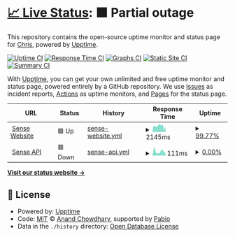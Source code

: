 # [📈 Live Status](https://demo.upptime.js.org): <!--live status--> **🟧 Partial outage**

This repository contains the open-source uptime monitor and status page for [Chris](inspiredprogrammer.com), powered by [Upptime](https://github.com/upptime/upptime).

[![Uptime CI](https://github.com/ChristianLutzCL/sense-upptime/workflows/Uptime%20CI/badge.svg)](https://github.com/ChristianLutzCL/sense-upptime/actions?query=workflow%3A%22Uptime+CI%22)
[![Response Time CI](https://github.com/ChristianLutzCL/sense-upptime/workflows/Response%20Time%20CI/badge.svg)](https://github.com/ChristianLutzCL/sense-upptime/actions?query=workflow%3A%22Response+Time+CI%22)
[![Graphs CI](https://github.com/ChristianLutzCL/sense-upptime/workflows/Graphs%20CI/badge.svg)](https://github.com/ChristianLutzCL/sense-upptime/actions?query=workflow%3A%22Graphs+CI%22)
[![Static Site CI](https://github.com/ChristianLutzCL/sense-upptime/workflows/Static%20Site%20CI/badge.svg)](https://github.com/ChristianLutzCL/sense-upptime/actions?query=workflow%3A%22Static+Site+CI%22)
[![Summary CI](https://github.com/ChristianLutzCL/sense-upptime/workflows/Summary%20CI/badge.svg)](https://github.com/ChristianLutzCL/sense-upptime/actions?query=workflow%3A%22Summary+CI%22)

With [Upptime](https://upptime.js.org), you can get your own unlimited and free uptime monitor and status page, powered entirely by a GitHub repository. We use [Issues](https://github.com/ChristianLutzCL/sense-upptime/issues) as incident reports, [Actions](https://github.com/ChristianLutzCL/sense-upptime/actions) as uptime monitors, and [Pages](https://demo.upptime.js.org) for the status page.

<!--start: status pages-->
<!-- This summary is generated by Upptime (https://github.com/upptime/upptime) -->
<!-- Do not edit this manually, your changes will be overwritten -->
<!-- prettier-ignore -->
| URL | Status | History | Response Time | Uptime |
| --- | ------ | ------- | ------------- | ------ |
| <img alt="" src="https://icons.duckduckgo.com/ip3/www.sensefeedback.com.ico" height="13"> [Sense Website](https://www.sensefeedback.com) | 🟩 Up | [sense-website.yml](https://github.com/ChristianLutzCL/sense-upptime/commits/HEAD/history/sense-website.yml) | <details><summary><img alt="Response time graph" src="./graphs/sense-website/response-time-week.png" height="20"> 2145ms</summary><br><a href="https://status.sensefeedback.com/history/sense-website"><img alt="Response time 901" src="https://img.shields.io/endpoint?url=https%3A%2F%2Fraw.githubusercontent.com%2FChristianLutzCL%2Fsense-upptime%2FHEAD%2Fapi%2Fsense-website%2Fresponse-time.json"></a><br><a href="https://status.sensefeedback.com/history/sense-website"><img alt="24-hour response time 5740" src="https://img.shields.io/endpoint?url=https%3A%2F%2Fraw.githubusercontent.com%2FChristianLutzCL%2Fsense-upptime%2FHEAD%2Fapi%2Fsense-website%2Fresponse-time-day.json"></a><br><a href="https://status.sensefeedback.com/history/sense-website"><img alt="7-day response time 2145" src="https://img.shields.io/endpoint?url=https%3A%2F%2Fraw.githubusercontent.com%2FChristianLutzCL%2Fsense-upptime%2FHEAD%2Fapi%2Fsense-website%2Fresponse-time-week.json"></a><br><a href="https://status.sensefeedback.com/history/sense-website"><img alt="30-day response time 1190" src="https://img.shields.io/endpoint?url=https%3A%2F%2Fraw.githubusercontent.com%2FChristianLutzCL%2Fsense-upptime%2FHEAD%2Fapi%2Fsense-website%2Fresponse-time-month.json"></a><br><a href="https://status.sensefeedback.com/history/sense-website"><img alt="1-year response time 901" src="https://img.shields.io/endpoint?url=https%3A%2F%2Fraw.githubusercontent.com%2FChristianLutzCL%2Fsense-upptime%2FHEAD%2Fapi%2Fsense-website%2Fresponse-time-year.json"></a></details> | <details><summary><a href="https://status.sensefeedback.com/history/sense-website">99.77%</a></summary><a href="https://status.sensefeedback.com/history/sense-website"><img alt="All-time uptime 98.41%" src="https://img.shields.io/endpoint?url=https%3A%2F%2Fraw.githubusercontent.com%2FChristianLutzCL%2Fsense-upptime%2FHEAD%2Fapi%2Fsense-website%2Fuptime.json"></a><br><a href="https://status.sensefeedback.com/history/sense-website"><img alt="24-hour uptime 98.39%" src="https://img.shields.io/endpoint?url=https%3A%2F%2Fraw.githubusercontent.com%2FChristianLutzCL%2Fsense-upptime%2FHEAD%2Fapi%2Fsense-website%2Fuptime-day.json"></a><br><a href="https://status.sensefeedback.com/history/sense-website"><img alt="7-day uptime 99.77%" src="https://img.shields.io/endpoint?url=https%3A%2F%2Fraw.githubusercontent.com%2FChristianLutzCL%2Fsense-upptime%2FHEAD%2Fapi%2Fsense-website%2Fuptime-week.json"></a><br><a href="https://status.sensefeedback.com/history/sense-website"><img alt="30-day uptime 99.95%" src="https://img.shields.io/endpoint?url=https%3A%2F%2Fraw.githubusercontent.com%2FChristianLutzCL%2Fsense-upptime%2FHEAD%2Fapi%2Fsense-website%2Fuptime-month.json"></a><br><a href="https://status.sensefeedback.com/history/sense-website"><img alt="1-year uptime 98.41%" src="https://img.shields.io/endpoint?url=https%3A%2F%2Fraw.githubusercontent.com%2FChristianLutzCL%2Fsense-upptime%2FHEAD%2Fapi%2Fsense-website%2Fuptime-year.json"></a></details>
| <img alt="" src="https://icons.duckduckgo.com/ip3/api.sensefeedback.com.ico" height="13"> [Sense API](https://api.sensefeedback.com) | 🟥 Down | [sense-api.yml](https://github.com/ChristianLutzCL/sense-upptime/commits/HEAD/history/sense-api.yml) | <details><summary><img alt="Response time graph" src="./graphs/sense-api/response-time-week.png" height="20"> 111ms</summary><br><a href="https://status.sensefeedback.com/history/sense-api"><img alt="Response time 277" src="https://img.shields.io/endpoint?url=https%3A%2F%2Fraw.githubusercontent.com%2FChristianLutzCL%2Fsense-upptime%2FHEAD%2Fapi%2Fsense-api%2Fresponse-time.json"></a><br><a href="https://status.sensefeedback.com/history/sense-api"><img alt="24-hour response time 57" src="https://img.shields.io/endpoint?url=https%3A%2F%2Fraw.githubusercontent.com%2FChristianLutzCL%2Fsense-upptime%2FHEAD%2Fapi%2Fsense-api%2Fresponse-time-day.json"></a><br><a href="https://status.sensefeedback.com/history/sense-api"><img alt="7-day response time 111" src="https://img.shields.io/endpoint?url=https%3A%2F%2Fraw.githubusercontent.com%2FChristianLutzCL%2Fsense-upptime%2FHEAD%2Fapi%2Fsense-api%2Fresponse-time-week.json"></a><br><a href="https://status.sensefeedback.com/history/sense-api"><img alt="30-day response time 124" src="https://img.shields.io/endpoint?url=https%3A%2F%2Fraw.githubusercontent.com%2FChristianLutzCL%2Fsense-upptime%2FHEAD%2Fapi%2Fsense-api%2Fresponse-time-month.json"></a><br><a href="https://status.sensefeedback.com/history/sense-api"><img alt="1-year response time 277" src="https://img.shields.io/endpoint?url=https%3A%2F%2Fraw.githubusercontent.com%2FChristianLutzCL%2Fsense-upptime%2FHEAD%2Fapi%2Fsense-api%2Fresponse-time-year.json"></a></details> | <details><summary><a href="https://status.sensefeedback.com/history/sense-api">0.00%</a></summary><a href="https://status.sensefeedback.com/history/sense-api"><img alt="All-time uptime 52.85%" src="https://img.shields.io/endpoint?url=https%3A%2F%2Fraw.githubusercontent.com%2FChristianLutzCL%2Fsense-upptime%2FHEAD%2Fapi%2Fsense-api%2Fuptime.json"></a><br><a href="https://status.sensefeedback.com/history/sense-api"><img alt="24-hour uptime 0.00%" src="https://img.shields.io/endpoint?url=https%3A%2F%2Fraw.githubusercontent.com%2FChristianLutzCL%2Fsense-upptime%2FHEAD%2Fapi%2Fsense-api%2Fuptime-day.json"></a><br><a href="https://status.sensefeedback.com/history/sense-api"><img alt="7-day uptime 0.00%" src="https://img.shields.io/endpoint?url=https%3A%2F%2Fraw.githubusercontent.com%2FChristianLutzCL%2Fsense-upptime%2FHEAD%2Fapi%2Fsense-api%2Fuptime-week.json"></a><br><a href="https://status.sensefeedback.com/history/sense-api"><img alt="30-day uptime 1.38%" src="https://img.shields.io/endpoint?url=https%3A%2F%2Fraw.githubusercontent.com%2FChristianLutzCL%2Fsense-upptime%2FHEAD%2Fapi%2Fsense-api%2Fuptime-month.json"></a><br><a href="https://status.sensefeedback.com/history/sense-api"><img alt="1-year uptime 52.85%" src="https://img.shields.io/endpoint?url=https%3A%2F%2Fraw.githubusercontent.com%2FChristianLutzCL%2Fsense-upptime%2FHEAD%2Fapi%2Fsense-api%2Fuptime-year.json"></a></details>

<!--end: status pages-->

[**Visit our status website →**](https://demo.upptime.js.org)

## 📄 License

- Powered by: [Upptime](https://github.com/upptime/upptime)
- Code: [MIT](./LICENSE) © [Anand Chowdhary](https://anandchowdhary.com), supported by [Pabio](https://pabio.com)
- Data in the `./history` directory: [Open Database License](https://opendatacommons.org/licenses/odbl/1-0/)
